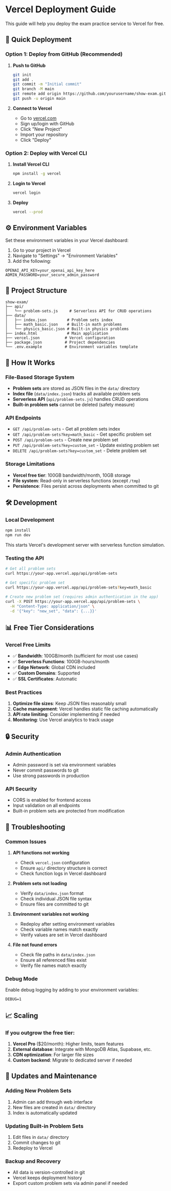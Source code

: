 # Vercel Deployment Guide

This guide will help you deploy the exam practice service to Vercel for free.

## 🚀 Quick Deployment

### Option 1: Deploy from GitHub (Recommended)

1. **Push to GitHub**
   ```bash
   git init
   git add .
   git commit -m "Initial commit"
   git branch -M main
   git remote add origin https://github.com/yourusername/show-exam.git
   git push -u origin main
   ```

2. **Connect to Vercel**
   - Go to [vercel.com](https://vercel.com)
   - Sign up/login with GitHub
   - Click "New Project"
   - Import your repository
   - Click "Deploy"

### Option 2: Deploy with Vercel CLI

1. **Install Vercel CLI**
   ```bash
   npm install -g vercel
   ```

2. **Login to Vercel**
   ```bash
   vercel login
   ```

3. **Deploy**
   ```bash
   vercel --prod
   ```

## ⚙️ Environment Variables

Set these environment variables in your Vercel dashboard:

1. Go to your project in Vercel
2. Navigate to "Settings" → "Environment Variables"
3. Add the following:

```env
OPENAI_API_KEY=your_openai_api_key_here
ADMIN_PASSWORD=your_secure_admin_password
```

## 📁 Project Structure

```
show-exam/
├── api/
│   └── problem-sets.js     # Serverless API for CRUD operations
├── data/
│   ├── index.json         # Problem sets index
│   ├── math_basic.json    # Built-in math problems
│   └── physics_basic.json # Built-in physics problems
├── index.html             # Main application
├── vercel.json           # Vercel configuration
├── package.json          # Project dependencies
└── .env.example          # Environment variables template
```

## 🔧 How It Works

### File-Based Storage System
- **Problem sets** are stored as JSON files in the `data/` directory
- **Index file** (`data/index.json`) tracks all available problem sets
- **Serverless API** (`api/problem-sets.js`) handles CRUD operations
- **Built-in problem sets** cannot be deleted (safety measure)

### API Endpoints

- `GET /api/problem-sets` - Get all problem sets index
- `GET /api/problem-sets?key=math_basic` - Get specific problem set
- `POST /api/problem-sets` - Create new problem set
- `PUT /api/problem-sets?key=custom_set` - Update existing problem set
- `DELETE /api/problem-sets?key=custom_set` - Delete problem set

### Storage Limitations
- **Vercel free tier**: 100GB bandwidth/month, 10GB storage
- **File system**: Read-only in serverless functions (except `/tmp`)
- **Persistence**: Files persist across deployments when committed to git

## 🛠️ Development

### Local Development
```bash
npm install
npm run dev
```

This starts Vercel's development server with serverless function simulation.

### Testing the API
```bash
# Get all problem sets
curl https://your-app.vercel.app/api/problem-sets

# Get specific problem set
curl https://your-app.vercel.app/api/problem-sets?key=math_basic

# Create new problem set (requires admin authentication in the app)
curl -X POST https://your-app.vercel.app/api/problem-sets \
  -H "Content-Type: application/json" \
  -d '{"key": "new_set", "data": {...}}'
```

## 📊 Free Tier Considerations

### Vercel Free Limits
- ✅ **Bandwidth**: 100GB/month (sufficient for most use cases)
- ✅ **Serverless Functions**: 100GB-hours/month
- ✅ **Edge Network**: Global CDN included
- ✅ **Custom Domains**: Supported
- ✅ **SSL Certificates**: Automatic

### Best Practices
1. **Optimize file sizes**: Keep JSON files reasonably small
2. **Cache management**: Vercel handles static file caching automatically
3. **API rate limiting**: Consider implementing if needed
4. **Monitoring**: Use Vercel analytics to track usage

## 🔒 Security

### Admin Authentication
- Admin password is set via environment variables
- Never commit passwords to git
- Use strong passwords in production

### API Security
- CORS is enabled for frontend access
- Input validation on all endpoints
- Built-in problem sets are protected from modification

## 🐛 Troubleshooting

### Common Issues

1. **API functions not working**
   - Check `vercel.json` configuration
   - Ensure `api/` directory structure is correct
   - Check function logs in Vercel dashboard

2. **Problem sets not loading**
   - Verify `data/index.json` format
   - Check individual JSON file syntax
   - Ensure files are committed to git

3. **Environment variables not working**
   - Redeploy after setting environment variables
   - Check variable names match exactly
   - Verify values are set in Vercel dashboard

4. **File not found errors**
   - Check file paths in `data/index.json`
   - Ensure all referenced files exist
   - Verify file names match exactly

### Debug Mode
Enable debug logging by adding to your environment variables:
```env
DEBUG=1
```

## 📈 Scaling

### If you outgrow the free tier:
1. **Vercel Pro** ($20/month): Higher limits, team features
2. **External database**: Integrate with MongoDB Atlas, Supabase, etc.
3. **CDN optimization**: For larger file sizes
4. **Custom backend**: Migrate to dedicated server if needed

## 🔄 Updates and Maintenance

### Adding New Problem Sets
1. Admin can add through web interface
2. New files are created in `data/` directory
3. Index is automatically updated

### Updating Built-in Problem Sets
1. Edit files in `data/` directory
2. Commit changes to git
3. Redeploy to Vercel

### Backup and Recovery
- All data is version-controlled in git
- Vercel keeps deployment history
- Export custom problem sets via admin panel if needed